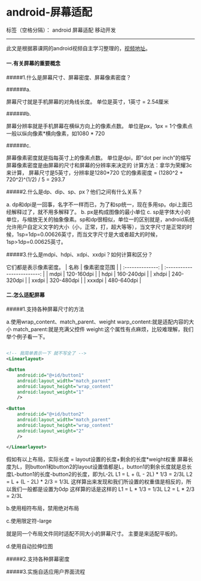 # android-屏幕适配

标签（空格分隔）： android 屏幕适配 移动开发

---

此文是根据慕课网的android视频自主学习整理的，[视频地址](http://www.imooc.com/learn/484)。

#### 一.有关屏幕的重要概念

#####1.什么是屏幕尺寸、屏幕密度、屏幕像素密度？

######a. 

屏幕尺寸就是手机屏幕的对角线长度。
单位是英寸，1英寸 = 2.54厘米

######b. 

屏幕分辨率就是手机屏幕在横纵方向上的像素点数。
单位是px，1px = 1个像素点
一般以纵向像素*横向像素，如1080 * 720

######c.

屏幕像素密度就是指每英寸上的像素点数。
单位是dpi，即“dot per inch”的缩写
屏幕像素密度是由屏幕的尺寸和屏幕的分辨率来决定的
计算方法：拿华为荣耀3c来计算， 屏幕尺寸是5英寸，分辨率是1280*720
它的像素密度 = (1280^2 + 720^2)^(1/2) / 5 = 293.7

#####2.什么是dp、dip、sp、px？他们之间有什么关系？

a. dp和dpi是一回事，名字不一样而已，为了和sp统一，现在多用sp。dpi上面已经解释过了，就不用多解释了。
b. px是构成图像的最小单位
c. sp是字体大小的单位，与缩放无关的抽象像素。sp和dp很相似，单位一的区别就是，android系统允许用户自定义文字的大小（小，正常，打，超大等等），当文字尺寸是正常的时候，1sp=1dp=0.00626英寸，而当文字尺寸是大或者超大的时候，1sp>1dp=0.00625英寸。

#####3.什么是mdpi、hdpi、xdpi、xxdpi？如何计算和区分？

它们都是表示像素密度。
| 名称 | 像素密度范围 |
| :--------------: | :-------------------------: |
| mdpi | 120-160dpi |
| hdpi | 160-240dpi |
| xhdpi | 240-320dpi |
| xxdpi | 320-480dpi |
| xxxdpi | 480-640dpi |

#### 二.怎么适配屏幕

#####1.支持各种屏幕尺寸的方法

a.使用wrap_content、match_parent、weight 
warp_content:就是适配内容的大小
match_parent:就是充满父控件
weight:这个属性有点麻烦，比较难理解，我们举个例子看一下。

```xml

<!-- 我简单表示一下 就不写全了 -->
<Linearlayout>

<Button 
    android:id="@+id/button1"
    android:layout_width="match_parent"
    android:layout_height="wrap_content"
    android:layout_weight="1"
    />
    
<Button 
    android:id="@+id/button2"
    android:layout_width="match_parent"
    android:layout_height="wrap_content"
    android:layout_weight="2"
    />

</Linearlayout>

```

假如有以上布局，实际长度 = layout设置的长度+剩余的长度*weight权重
屏幕长度为L，则button1和button2的layout设置值都是L，button1的剩余长度就是总长度L-button1的长度-button2的长度，即为L-2L
L1 = L + (L - 2L) * 1/3 = 2/3L
L2 = L + (L - 2L) * 2/3 = 1/3L
这样算出来发现和我们所设置的权重值是相反的，所以我们一般都是设置为0dp
这样算的话是这样的
L1 = L * 1/3 = 1/3L
L2 = L * 2/3 = 2/3L

b.使用相符布局，禁用绝对布局

c.使用限定符-large

就是同一个布局文件同时适配不同大小的屏幕尺寸。
主要是来适配平板的。

d.使用自动拉伸位图

#####2.支持各种屏幕密度

#####3.实施自适应用户界面流程





